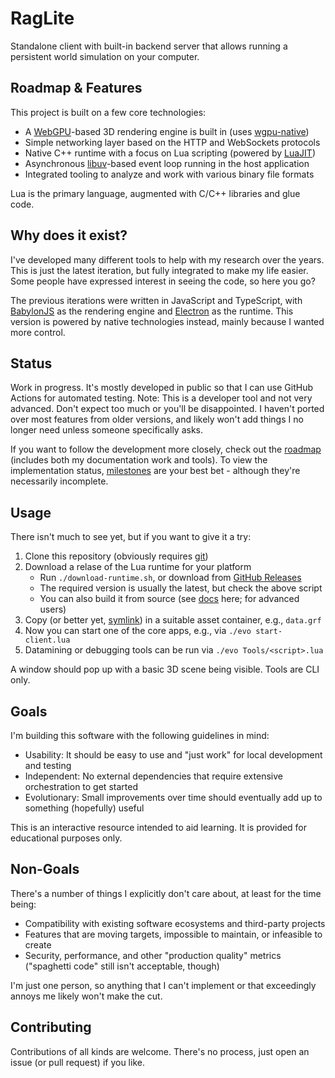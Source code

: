# RagLite

Standalone client with built-in backend server that allows running a persistent world simulation on your computer.

## Roadmap & Features

This project is built on a few core technologies:

* A [WebGPU](https://github.com/gpuweb/gpuweb)-based 3D rendering engine is built in (uses [wgpu-native](https://github.com/gfx-rs/wgpu-native))
* Simple networking layer based on the HTTP and WebSockets protocols
* Native C++ runtime with a focus on Lua scripting (powered by [LuaJIT](https://luajit.org/))
* Asynchronous [libuv](https://github.com/libuv/libuv)-based event loop running in the host application
* Integrated tooling to analyze and work with various binary file formats

Lua is the primary language, augmented with C/C++ libraries and glue code.

## Why does it exist?

I've developed many different tools to help with my research over the years. This is just the latest iteration, but fully integrated to make my life easier. Some people have expressed interest in seeing the code, so here you go?

The previous iterations were written in JavaScript and TypeScript, with [BabylonJS](https://www.babylonjs.com/) as the rendering engine and [Electron](https://www.electronjs.org/) as the runtime. This version is powered by native technologies instead, mainly because I wanted more control.

## Status

Work in progress. It's mostly developed in public so that I can use GitHub Actions for automated testing. Note: This is a developer tool and not very advanced. Don't expect too much or you'll be disappointed. I haven't ported over most features from older versions, and likely won't add things I no longer need unless someone specifically asks.

If you want to follow the development more closely, check out the [roadmap](https://github.com/orgs/RagnarokResearchLab/projects/2) (includes both my documentation work and tools). To view the implementation status, [milestones](https://github.com/RagnarokResearchLab/RagLite/milestones) are your best bet - although they're necessarily incomplete.

## Usage

There isn't much to see yet, but if you want to give it a try:

1. Clone this repository (obviously requires [git](https://git-scm.com/))
1. Download a relase of the Lua runtime for your platform
	* Run ``./download-runtime.sh``, or download from [GitHub Releases](https://github.com/evo-lua/evo-runtime/releases)
	* The required version is usually the latest, but check the above script
	* You can also build it from source (see [docs](https://evo-lua.github.io/docs/how-to-guides/building-from-source) here; for advanced users)
1. Copy (or better yet, [symlink](https://en.wikipedia.org/wiki/Symbolic_link)) in a suitable asset container, e.g., `data.grf`
1. Now you can start one of the core apps, e.g., via `./evo start-client.lua`
1. Datamining or debugging tools can be run via `./evo Tools/<script>.lua`

A window should pop up with a basic 3D scene being visible. Tools are CLI only.

## Goals

I'm building this software with the following guidelines in mind:

* Usability: It should be easy to use and "just work" for local development and testing
* Independent: No external dependencies that require extensive orchestration to get started
* Evolutionary: Small improvements over time should eventually add up to something (hopefully) useful

This is an interactive resource intended to aid learning. It is provided for educational purposes only.

## Non-Goals

There's a number of things I explicitly don't care about, at least for the time being:

* Compatibility with existing software ecosystems and third-party projects
* Features that are moving targets, impossible to maintain, or infeasible to create
* Security, performance, and other "production quality" metrics ("spaghetti code" still isn't acceptable, though)

I'm just one person, so anything that I can't implement or that exceedingly annoys me likely won't make the cut.

## Contributing

Contributions of all kinds are welcome. There's no process, just open an issue (or pull request) if you like.
